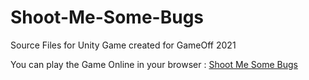 # Shoot-Me-Some-Bugs
Source Files for Unity Game created for GameOff 2021

You can play the Game Online in your browser : [Shoot Me Some Bugs](https://graddev95.itch.io/shoot-me-some-bugs)


